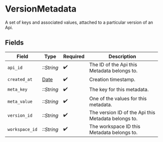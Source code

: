 # VersionMetadata

A set of keys and associated values, attached to a particular version of an Api.


## Fields

| Field                                                                | Type                                                                 | Required                                                             | Description                                                          |
| -------------------------------------------------------------------- | -------------------------------------------------------------------- | -------------------------------------------------------------------- | -------------------------------------------------------------------- |
| `api_id`                                                             | *::String*                                                           | :heavy_check_mark:                                                   | The ID of the Api this Metadata belongs to.                          |
| `created_at`                                                         | [Date](https://ruby-doc.org/stdlib-2.6.1/libdoc/date/rdoc/Date.html) | :heavy_check_mark:                                                   | Creation timestamp.                                                  |
| `meta_key`                                                           | *::String*                                                           | :heavy_check_mark:                                                   | The key for this metadata.                                           |
| `meta_value`                                                         | *::String*                                                           | :heavy_check_mark:                                                   | One of the values for this metadata.                                 |
| `version_id`                                                         | *::String*                                                           | :heavy_check_mark:                                                   | The version ID of the Api this Metadata belongs to.                  |
| `workspace_id`                                                       | *::String*                                                           | :heavy_check_mark:                                                   | The workspace ID this Metadata belongs to.                           |
